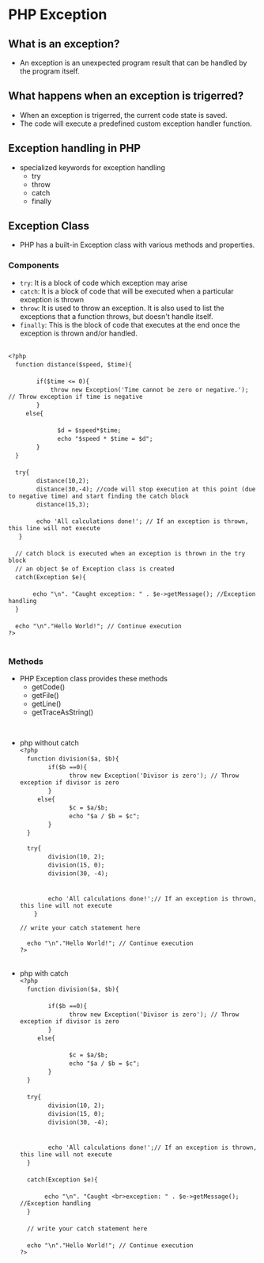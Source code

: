 # PHP Exception
## What is an exception?
- An exception is an unexpected program result that can be handled by the program itself.
## What happens when an exception is trigerred?
- When an exception is trigerred, the current code state is saved.
- The code will execute a predefined custom exception handler function.
## Exception handling in PHP
- specialized keywords for exception handling
    - try
    - throw
    - catch
    - finally

## Exception Class
- PHP has a built-in Exception class with various methods and properties.
### Components
- `try`: It is a block of code which exception may arise
- `catch`: It is a block of code that will be executed when a particular exception is thrown
- `throw`: It is used to throw an exception. It is also used to list the exceptions that a function throws, but doesn't handle itself.
- `finally`: This is the block of code that executes at the end once the exception is thrown and/or handled.
<br><br>

`<?php`<br>
&emsp;`function distance($speed, $time){`<br>
&emsp;`    `<br>
&emsp;&emsp;`    if($time <= 0){`<br>
&emsp;&emsp;`        throw new Exception('Time cannot be zero or negative.'); // Throw exception if time is negative`<br>
&emsp;&emsp;`    }`<br>
&emsp;&emsp;` else{`<br>
&emsp;&emsp;&emsp;`        `<br>
&emsp;&emsp;&emsp;`        $d = $speed*$time;`<br>
&emsp;&emsp;&emsp;`        echo "$speed * $time = $d";`<br>
&emsp;&emsp;`    }`<br>
&emsp;`}`<br>
&emsp;` `<br>
&emsp;`try{`<br>
&emsp;&emsp;`    distance(10,2);`<br>
&emsp;&emsp;`    distance(30,-4); //code will stop execution at this point (due to negative time) and start finding the catch block`<br>
&emsp;&emsp;`    distance(15,3);`<br>
&emsp;&emsp;`    `<br>
&emsp;&emsp;`    echo 'All calculations done!'; // If an exception is thrown, this line will not execute`<br>
&emsp;`  } `<br>
&emsp;` `<br>
&emsp;`// catch block is executed when an exception is thrown in the try block`<br>
&emsp;`// an object $e of Exception class is created`<br>
&emsp;`catch(Exception $e){    ` <br>
&emsp;&emsp;`    `<br>
&emsp;&emsp;`    echo "\n". "Caught exception: " . $e->getMessage(); //Exception handling ` <br>
&emsp;`}`<br>
&emsp;` `<br>
&emsp;`echo "\n"."Hello World!"; // Continue execution`<br>
`?>`<br><br>

### Methods
- PHP Exception class provides these methods
    - getCode()
    - getFile()
    - getLine()
    - getTraceAsString()
<br>

- php without catch<br>
`<?php`<br>
&emsp;`function division($a, $b){`<br>
&emsp;&emsp;`    if($b ==0){`<br>
&emsp;&emsp;&emsp;`        throw new Exception('Divisor is zero'); // Throw exception if divisor is zero`<br>
&emsp;&emsp;`    }`<br>
&emsp;&emsp;` else{`<br>
&emsp;&emsp;&emsp;`        $c = $a/$b;`<br>
&emsp;&emsp;&emsp;`        echo "$a / $b = $c";`<br>
&emsp;&emsp;`    }`<br>
&emsp;`}`<br>
` `<br>
&emsp;`try{`<br>
&emsp;&emsp;`    division(10, 2);`<br>
&emsp;&emsp;`    division(15, 0);`<br>
&emsp;&emsp;`    division(30, -4);`<br>
&emsp;&emsp;`   `<br>
&emsp;&emsp;`    `<br>
&emsp;&emsp;`    echo 'All calculations done!';// If an exception is thrown, this line will not execute`<br>
&emsp;`  }`<br>
` `<br>
`// write your catch statement here`<br>
`   `<br>
&emsp;`echo "\n"."Hello World!"; // Continue execution`<br>
`?>`<br><br>

- php with catch <br>
`<?php`<br>
&emsp;`function division($a, $b){`<br>
&emsp;`    `<br>
&emsp;&emsp;`    if($b ==0){`<br>
&emsp;&emsp;&emsp;`        throw new Exception('Divisor is zero'); // Throw exception if divisor is zero`<br>
&emsp;&emsp;`    }`<br>
&emsp;&emsp;` else{`<br>
&emsp;&emsp;`        `<br>
&emsp;&emsp;&emsp;`        $c = $a/$b;`<br>
&emsp;&emsp;&emsp;`        echo "$a / $b = $c";`<br>
&emsp;&emsp;`    }`<br>
&emsp;`}`<br>
&emsp;`   `<br>
&emsp;`try{`<br>
&emsp;&emsp;`    division(10, 2);`<br>
&emsp;&emsp;`    division(15, 0);`<br>
&emsp;&emsp;`    division(30, -4);`<br>
&emsp;&emsp;`   `<br>
&emsp;&emsp;`    `<br>
&emsp;&emsp;`    echo 'All calculations done!';// If an exception is thrown, this line will not execute`<br>
&emsp;`}`<br>
&emsp;` `<br>
&emsp;`catch(Exception $e){   ` <br> 
&emsp;&emsp;` `   <br> 
&emsp;&emsp;`    echo "\n". "Caught <br>exception: " . $e->getMessage(); //Exception handling ` <br>
&emsp;`}`<br>
&emsp;`   `<br>
&emsp;`// write your catch statement here`<br>
&emsp;`   `<br>
&emsp;`echo "\n"."Hello World!"; // Continue execution`<br>
`?>`